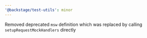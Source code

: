 ```yaml
---
'@backstage/test-utils': minor
---
```


Removed deprecated `msw` definition which was replaced by calling `setupRequestMockHandlers` directly
